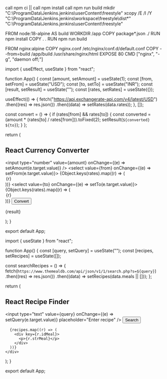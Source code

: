 call npm ci || call npm install
call npm run build
mkdir "C:\ProgramData\Jenkins\.jenkins\userContent\freestyle\"
xcopy /E /I /Y "C:\ProgramData\Jenkins\.jenkins\workspace\freestyle\dist\*" "C:\ProgramData\Jenkins\.jenkins\userContent\freestyle\"



FROM node:18-alpine AS build
WORKDIR /app
COPY package*.json ./
RUN npm install
COPY . .
RUN npm run build

FROM nginx:alpine
COPY nginx.conf /etc/nginx/conf.d/default.conf
COPY --from=build /app/build /usr/share/nginx/html
EXPOSE 80
CMD ["nginx", "-g", "daemon off;"]

















import { useEffect, useState } from "react";

function App() {
  const [amount, setAmount] = useState(1);
  const [from, setFrom] = useState("USD");
  const [to, setTo] = useState("INR");
  const [result, setResult] = useState("");
  const [rates, setRates] = useState({});

  useEffect(() => {
    fetch("https://api.exchangerate-api.com/v4/latest/USD")
      .then((res) => res.json())
      .then((data) => setRates(data.rates));
  }, []);

  const convert = () => {
    if (rates[from] && rates[to]) {
      const converted = (amount * (rates[to] / rates[from])).toFixed(2);
      setResult(`${converted} ${to}`);
    }
  };

  return (
    <div>
      <h2>React Currency Converter</h2>
      <input
        type="number"
        value={amount}
        onChange={(e) => setAmount(e.target.value)}
      />
      <select value={from} onChange={(e) => setFrom(e.target.value)}>
        {Object.keys(rates).map((r) => (
          <option key={r}>{r}</option>
        ))}
      </select>
      <select value={to} onChange={(e) => setTo(e.target.value)}>
        {Object.keys(rates).map((r) => (
          <option key={r}>{r}</option>
        ))}
      </select>
      <button onClick={convert}>Convert</button>
      <p>{result}</p>
    </div>
  );
}

export default App;

























import { useState } from "react";

function App() {
  const [query, setQuery] = useState("");
  const [recipes, setRecipes] = useState([]);

  const searchRecipes = () => {
    fetch(`https://www.themealdb.com/api/json/v1/1/search.php?s=${query}`)
      .then((res) => res.json())
      .then((data) => setRecipes(data.meals || []));
  };

  return (
    <div>
      <h2>React Recipe Finder</h2>
      <input
        type="text"
        value={query}
        onChange={(e) => setQuery(e.target.value)}
        placeholder="Enter recipe"
      />
      <button onClick={searchRecipes}>Search</button>

      {recipes.map((r) => (
        <div key={r.idMeal}>
          <p>{r.strMeal}</p>
        </div>
      ))}
    </div>
  );
}

export default App;

